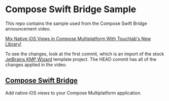 # Compose Swift Bridge Sample

This repo contains the sample used from the Compose Swift Bridge announcement video.

[Mix Native iOS Views in Compose Multiplatform With Touchlab's New Library!](https://www.youtube.com/watch?v=UukFp6TbcZ8)

To see the changes, look at the first commit, which is an import of the stock [JetBrains KMP Wizard](https://kmp.jetbrains.com/) template project. The HEAD commit has all of the changes applied in the video.

## [Compose Swift Bridge](https://touchlab.co/composeswiftbridge)

Add native iOS views to your Compose Multiplatform application.